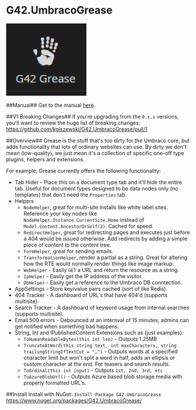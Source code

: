 # G42.UmbracoGrease
![Grease](assets/logo.png)

##Manual##
Get to the manual [here](https://github.com/kgiszewski/G42.UmbracoGrease-Manual).

##V1 Breaking Changes##
If you're upgrading from the `0.x.x` versions, you'll want to review the huge list of breaking changes: https://github.com/kgiszewski/G42.UmbracoGrease/pull/1

##Overview##
Grease is the stuff that's too dirty for the Umbraco core, but adds functionality that lots of ordinary websites can use.  By dirty we don't mean (low-quality), we just mean it's a collection of specific one-off type plugins, helpers and extensions.

For example, Grease currently offers the following functionality:

* Tab Hider - Place this on a document type tab and it'll hide the entire tab.  Useful for document types designed to be data nodes only (no templates) that don't need the `Properties` tab.
* Helpers
  * `NodeHelper`, great for multi-site installs like white label sites.  Reference your key nodes like `NodeHelper.Instance.CurrentSite.Home` instead of `Model.Content.AncestorOrSelf(2)`. Cached for speed.
  * `RedirectHelper`, great for redirecting pages and executes just before a 404 would be issued otherwise. Add redirects by adding a simple piece of content to the content tree.
  * `FormHelper`, great for sending emails.
  * `TransformationHelper`, render a partial as a string.  Great for altering how the RTE would normally render things like image markup.
  * `WebHelper` - Easily `GET` a URL and return the resource as a string.
  * `IpHelper` - Easily get the IP address of the visitor.
  * `DbHelper` - Easily get a reference to the Umbraco DB conntection.
* AppSettings - Store key/value pairs cached (sort of like Redis).
* 404 Tracker - A dashboard of URL's that have 404'd (supports multisite).
* Search Tracker - A dashboard of keyword usage from internal searches (supports multisite).
* Email 500 errors - Debounced at an internval of 15 minutes, admins can get notified when something bad happens.
* String, Int and IPublishedContent Extensions such as (just examples):
  * `ToHumanReadableBytes(this int len)` - Outputs 1.25MB
  * `TruncateAtWord(this string text, int maxCharacters, string trailingStringIfTextCut = "…")` - Outputs words at a specified character limit but won't split a word in half, adds an ellipsis or custom character at the end.  For teasers and search results.
  * `ToOrdinal(this int input)` - Outputs `1st, 2nd, 3rd, etc`
  * `ToAzureBlobUrl()` - Outputs Azure based blob storage media with properly formatted URL's.

##Install
Install with NuGet: `Install-Package G42.UmbracoGrease` https://www.nuget.org/packages/G42.UmbracoGrease/
